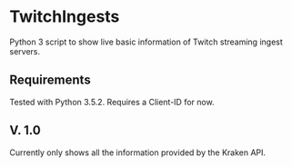 # TwitchIngests
Python 3 script to show live basic information of Twitch streaming ingest servers.

## Requirements
Tested with Python 3.5.2. Requires a Client-ID for now.

## V. 1.0
Currently only shows all the information provided by the Kraken API.
